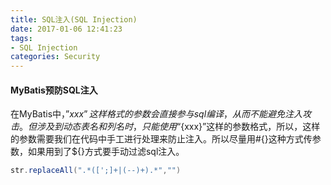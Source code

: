 ```yaml
---
title: SQL注入(SQL Injection)
date: 2017-01-06 12:41:23
tags:
- SQL Injection
categories: Security
---
```


#### MyBatis预防SQL注入

在MyBatis中，”${xxx}”这样格式的参数会直接参与sql编译，从而不能避免注入攻击。但涉及到动态表名和列名时，只能使用“${xxx}”这样的参数格式，所以，这样的参数需要我们在代码中手工进行处理来防止注入。所以尽量用#{}这种方式传参数，如果用到了${}方式要手动过滤sql注入。

<!-- more -->

```Java
str.replaceAll(".*([';]+|(--)+).*","")
```
